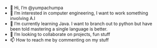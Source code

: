 - 👋 Hi, I’m @yumpachumpa
- 👀 I’m interested in computer engineering, I want to work something involving A.I
- 🌱 I’m currently learning Java. I want to branch out to python but have been told mastering a single language is better.
- 💞️ I’m looking to collaborate on projects, fun stuff
- 📫 How to reach me by commenting on my stuff

<!---
yumpachumpa/yumpachumpa is a ✨ special ✨ repository because its `README.md` (this file) appears on your GitHub profile.
You can click the Preview link to take a look at your changes.
--->
